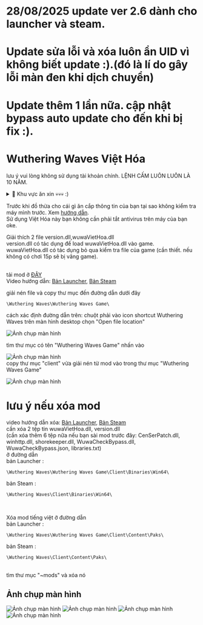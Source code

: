 # 28/08/2025 update ver 2.6 dành cho launcher và steam.

# Update sửa lỗi và xóa luôn ẩn UID vì không biết update :).(đó là lí do gây lỗi màn đen khi dịch chuyển)
# Update thêm 1 lần nữa. cập nhật bypass auto update cho đến khi bị fix :).
# Wuthering Waves Việt Hóa 
lưu ý vui lòng không sử dụng tài khoản chính.
LỆNH CẤM LUÔN LUÔN LÀ 10 NĂM.
<details>
<summary>📌 Khu vực ăn xin 💀💀💀 :) </summary>
<p align="center">
  <img src="https://github.com/user-attachments/assets/82c42a37-e5d5-4b52-bc1f-27348a734a8e" width="724" height="1459">
</p>
</details>

Trước khi đồ thừa cho cái gì ăn cắp thông tin của bạn tại sao không kiểm tra máy mình trước. Xem [hướng dẫn](https://github.com/Lai-Hoang/wuwa-viet-hoa/blob/main/Cach_quet_virus_may_ban.md).
<br>
Sử dụng Việt Hóa này bạn không cần phải tắt antivirus trên máy của bạn oke.
<br>

Giải thích 2 file version.dll,wuwaVietHoa.dll
<br>
version.dll có tác dụng để load wuwaVietHoa.dll vào game.
<br>
wuwaVietHoa.dll có tác dụng bỏ qua kiểm tra file của game (cần thiết. nếu không có chơi 15p sẽ bị văng game).
<br>
<br>

<!--
Xem cách tránh bị game ban [ở đây](https://github.com/Lai-Hoang/wuwa-viet-hoa/blob/main/Cach_Tranh_Bi_Game_Ban.md) lưu ý vẫn luôn khuyên cách bạn không nên sử dụng trên tài khoản chính.
-->
tải mod ở [ĐÂY](https://github.com/Lai-Hoang/wuwa-viet-hoa/releases/latest)
<br>
Video hướng dẫn: [Bản Launcher](https://streamable.com/qsgixc), [Bản Steam](https://streamable.com/601adx)
<br>

giải nén file và copy thư mục đến đường dẫn dưới đây
```console
\Wuthering Waves\Wuthering Waves Game\
```
cách xác định đường dẫn trên:
chuột phải vào icon shortcut Wuthering Waves trên
màn hình desktop chọn "Open file location"
<br>

![Ảnh chụp màn hình](https://imgur.com/rA4D1Fp.png)
<br>

tìm thư mục có tên "Wuthering Waves Game" nhấn vào
<br>

![Ảnh chụp màn hình](https://imgur.com/RiJpLdB.png)
<br>
copy thư mục "client" vừa giải nén từ mod vào trong thư mục "Wuthering Waves Game"
<br>

![Ảnh chụp màn hình](https://imgur.com/idrxQOm.png)
<br>

# lưu ý nếu xóa mod
video hướng dẫn xóa: [Bản Launcher](https://streamable.com/gkcbgh), [Bản Steam](https://streamable.com/0kb87k)
<br>
cần xóa 2 tệp tin wuwaVietHoa.dll, version.dll
<br>
(cần xóa thêm 6 tệp nữa nếu bạn sài mod trước đây: CenSerPatch.dll, winhttp.dll, shorekeeper.dll, WuwaCheckBypass.dll, WuwaCheckBypass.json, libraries.txt)
<br>
ở đường dẫn
<br>
bản Launcher :
```console
\Wuthering Waves\Wuthering Waves Game\Client\Binaries\Win64\
```
bản Steam :
```console
\Wuthering Waves\Client\Binaries\Win64\
```
<br>

Xóa mod tiếng việt ở đường dẫn
<br>
bản Launcher :

```console
\Wuthering Waves\Wuthering Waves Game\Client\Content\Paks\
```
bản Steam :

```console
\Wuthering Waves\Client\Content\Paks\
```
<br>
tìm thư mục "~mods" và xóa nó

## Ảnh chụp màn hình
![Ảnh chụp màn hình](https://i.imgur.com/oLXjeE9.png)
![Ảnh chụp màn hình](https://i.imgur.com/o0GN3Nr.png)
![Ảnh chụp màn hình](https://i.imgur.com/zpMWNVW.png)
![Ảnh chụp màn hình](https://i.imgur.com/SSr5TyW.png)





